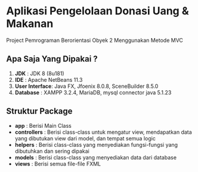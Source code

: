 # Aplikasi Pengelolaan Donasi Uang & Makanan
Project Pemrograman Berorientasi Obyek 2 Menggunakan Metode MVC

## Apa Saja Yang Dipakai ?
1. __JDK__           : JDK 8 (8u181)
2. __IDE__           : Apache NetBeans 11.3
3. __User Interface__: Java FX, Jfoenix 8.0.8, SceneBuilder 8.5.0
4. __Database__      : XAMPP 3.2.4, MariaDB, mysql connector java 5.1.23

## Struktur Package
- __app__         : Berisi Main Class 
- __controllers__ : Berisi class-class untuk mengatur view, mendapatkan data yang dibutukan view dari model, dan tempat semua logic
- __helpers__     : Berisi class-class yang menyediakan fungsi-fungsi yang dibutuhkan dan sering dipakai
- __models__      : Berisi class-class yang menyediakan data dari database
- __views__       : Berisi semua file-file FXML
